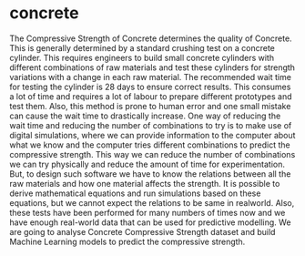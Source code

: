 # concrete
The Compressive Strength of Concrete determines the quality of Concrete. This is generally
determined by a standard crushing test on a concrete cylinder. This requires engineers to build small
concrete cylinders with different combinations of raw materials and test these cylinders for strength
variations with a change in each raw material. The recommended wait time for testing the cylinder is
28 days to ensure correct results. This consumes a lot of time and requires a lot of labour to prepare
different prototypes and test them. Also, this method is prone to human error and one small mistake
can cause the wait time to drastically increase.
One way of reducing the wait time and reducing the number of combinations to try is to make
use of digital simulations, where we can provide information to the computer about what we know
and the computer tries different combinations to predict the compressive strength. This way we can
reduce the number of combinations we can try physically and reduce the amount of time for
experimentation. But, to design such software we have to know the relations between all the raw
materials and how one material affects the strength. It is possible to derive mathematical equations
and run simulations based on these equations, but we cannot expect the relations to be same in realworld. 
Also, these tests have been performed for many numbers of times now and we have enough
real-world data that can be used for predictive modelling.
We are going to analyse Concrete Compressive Strength dataset and build Machine Learning
models to predict the compressive strength. 
